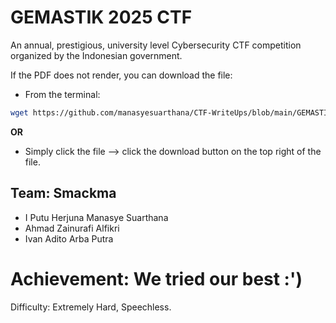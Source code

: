 # GEMASTIK 2025 CTF
An annual, prestigious, university level Cybersecurity CTF competition organized by the Indonesian government. 

If the PDF does not render, you can download the file:

- From the terminal:

```bash
wget https://github.com/manasyesuarthana/CTF-WriteUps/blob/main/GEMASTIK%202025/WRITEUP%20GEMASTIK%202025.pdf
```

**OR**

- Simply click the file --> click the download button on the top right of the file.

## Team: Smackma
- I Putu Herjuna Manasye Suarthana
- Ahmad Zainurafi Alfikri
- Ivan Adito Arba Putra

# Achievement: We tried our best :') 
Difficulty: Extremely Hard, Speechless.

